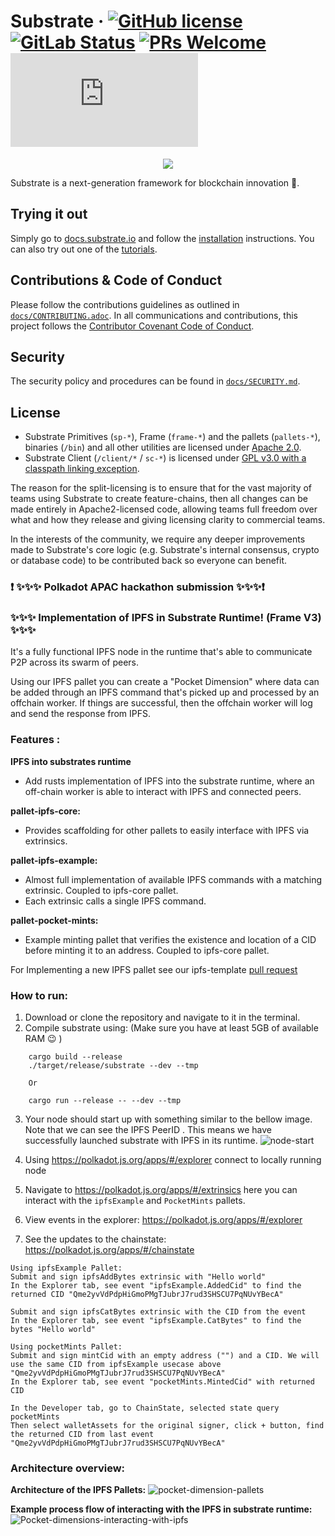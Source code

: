 # Substrate &middot; [![GitHub license](https://img.shields.io/badge/license-GPL3%2FApache2-blue)](#LICENSE) [![GitLab Status](https://gitlab.parity.io/parity/substrate/badges/master/pipeline.svg)](https://gitlab.parity.io/parity/substrate/pipelines) [![PRs Welcome](https://img.shields.io/badge/PRs-welcome-brightgreen.svg)](docs/CONTRIBUTING.adoc) [![Matrix](https://img.shields.io/matrix/substrate-technical:matrix.org)](https://matrix.to/#/#substrate-technical:matrix.org)

<p align="center">
  <img src="/docs/media/sub.gif">
</p>

Substrate is a next-generation framework for blockchain innovation 🚀.

## Trying it out

Simply go to [docs.substrate.io](https://docs.substrate.io) and follow the
[installation](https://docs.substrate.io/v3/getting-started/overview) instructions. You can
also try out one of the [tutorials](https://docs.substrate.io/tutorials/).

## Contributions & Code of Conduct

Please follow the contributions guidelines as outlined in [`docs/CONTRIBUTING.adoc`](docs/CONTRIBUTING.adoc). In all communications and contributions, this project follows the [Contributor Covenant Code of Conduct](docs/CODE_OF_CONDUCT.md).

## Security

The security policy and procedures can be found in [`docs/SECURITY.md`](docs/SECURITY.md).

## License

- Substrate Primitives (`sp-*`), Frame (`frame-*`) and the pallets (`pallets-*`), binaries (`/bin`) and all other utilities are licensed under [Apache 2.0](LICENSE-APACHE2).
- Substrate Client (`/client/*` / `sc-*`) is licensed under [GPL v3.0 with a classpath linking exception](LICENSE-GPL3).

The reason for the split-licensing is to ensure that for the vast majority of teams using Substrate to create feature-chains, then all changes can be made entirely in Apache2-licensed code, allowing teams full freedom over what and how they release and giving licensing clarity to commercial teams.

In the interests of the community, we require any deeper improvements made to Substrate's core logic (e.g. Substrate's internal consensus, crypto or database code) to be contributed back so everyone can benefit.

### ❗ ✨✨✨ Polkadot APAC hackathon submission ✨✨✨❗
### ✨✨✨ Implementation of IPFS in Substrate Runtime! (Frame V3) ✨✨✨

It's a fully functional IPFS node in the runtime that's able to communicate P2P across its swarm of peers.

Using our IPFS pallet you can create a "Pocket Dimension" where data can be added through an IPFS command that's picked up and processed by an offchain worker. If things are successful, then the offchain worker will log and send the response from IPFS.

### Features :
**IPFS into substrates runtime**
- Add rusts implementation of IPFS into the substrate runtime, where an off-chain worker is able to interact with IPFS and connected peers.

**pallet-ipfs-core:**
- Provides scaffolding for other pallets to easily interface with IPFS via extrinsics.

**pallet-ipfs-example:**
- Almost full implementation of available IPFS commands with a matching extrinsic. Coupled to ipfs-core pallet.
- Each extrinsic calls a single IPFS command.

**pallet-pocket-mints:**
- Example minting pallet that verifies the existence and location of a CID before minting it to an address. Coupled to ipfs-core pallet.

For Implementing a new IPFS pallet see our ipfs-template [pull request](https://github.com/DanHenton/pocket-substrate/pull/10)

### How to run:
1) Download or clone the repository and navigate to it in the terminal.
2) Compile substrate using: (Make sure you have at least 5GB of available RAM :wink: )
```
    cargo build --release
    ./target/release/substrate --dev --tmp
    
    Or 
    
    cargo run --release -- --dev --tmp
```
3) Your node should start up with something similar to the bellow image. Note that we can see the IPFS PeerID . This means we have successfully launched substrate with IPFS in its runtime. ![node-start](https://user-images.githubusercontent.com/7565646/145338654-58595d55-bbcd-4882-95e7-b83751ee00f8.png)


4) Using https://polkadot.js.org/apps/#/explorer connect to locally running node
5) Navigate to https://polkadot.js.org/apps/#/extrinsics here you can interact with the `ipfsExample` and `PocketMints` pallets.
6) View events in the explorer:  https://polkadot.js.org/apps/#/explorer
7) See the updates to the chainstate:  https://polkadot.js.org/apps/#/chainstate

```
Using ipfsExample Pallet: 
Submit and sign ipfsAddBytes extrinsic with "Hello world"
In the Explorer tab, see event "ipfsExample.AddedCid" to find the returned CID "Qme2yvVdPdpHiGmoPMgTJubrJ7rud3SHSCU7PqNUvYBecA"

Submit and sign ipfsCatBytes extrinsic with the CID from the event
In the Explorer tab, see event "ipfsExample.CatBytes" to find the bytes "Hello world"
```
```
Using pocketMints Pallet:
Submit and sign mintCid with an empty address ("") and a CID. We will use the same CID from ipfsExample usecase above "Qme2yvVdPdpHiGmoPMgTJubrJ7rud3SHSCU7PqNUvYBecA"
In the Explorer tab, see event "pocketMints.MintedCid" with returned CID 

In the Developer tab, go to ChainState, selected state query pocketMints
Then select walletAssets for the original signer, click + button, find the returned CID from last event "Qme2yvVdPdpHiGmoPMgTJubrJ7rud3SHSCU7PqNUvYBecA" 
```

### Architecture overview:

**Architecture of the IPFS Pallets:**
![pocket-dimension-pallets](https://user-images.githubusercontent.com/7565646/145698271-4dc1a728-78e6-4310-9dc5-c0712a252490.png)

**Example process flow of interacting with the IPFS in substrate runtime:**
![Pocket-dimensions-interacting-with-ipfs](https://user-images.githubusercontent.com/7565646/145332202-fb829876-4b1f-44f0-8d06-d0878bd8cd53.png)
